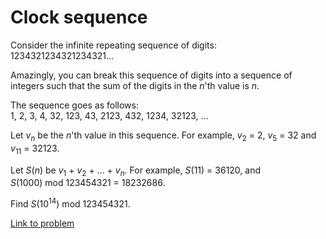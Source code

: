 # Clock sequence

<p>Consider the infinite repeating sequence of digits:<br />
1234321234321234321...</p>
<p>Amazingly, you can break this sequence of digits into a sequence of integers such that the sum of the digits in the <var>n</var>'th value is <var>n</var>.</p>
<p>The sequence goes as follows:<br />
1, 2, 3, 4, 32, 123, 43, 2123, 432, 1234, 32123, ...</p>
<p>Let <var>v<sub>n</sub></var> be the <var>n</var>'th value in this sequence. For example, <var>v</var><sub>2</sub> = 2, <var>v</var><sub>5</sub> = 32 and <var>v</var><sub>11</sub> = 32123.</p>
<p>Let <var>S</var>(<var>n</var>) be <var>v</var><sub>1</sub> + <var>v</var><sub>2</sub> + ... + <var>v<sub>n</sub></var>. For example, <var>S</var>(11) = 36120, and <var>S</var>(1000) mod 123454321 = 18232686.</p>
<p>Find <var>S</var>(10<sup>14</sup>) mod 123454321.</p>

[Link to problem](https://projecteuler.net/problem=506)

